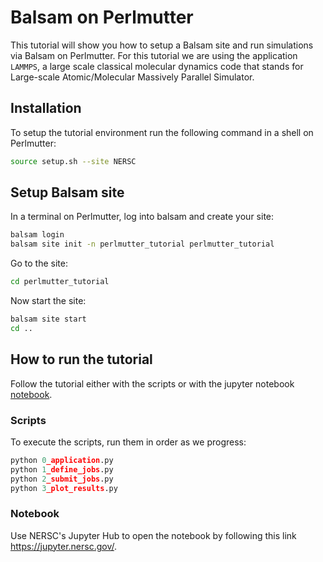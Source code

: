 # Balsam on Perlmutter

This tutorial will show you how to setup a Balsam site and run simulations via Balsam on Perlmutter. For this tutorial we are using the application `LAMMPS`, a large scale classical molecular dynamics code that stands for Large-scale Atomic/Molecular Massively Parallel Simulator. 

## Installation

To setup the tutorial environment run the following command in a shell on Perlmutter:
```bash
source setup.sh --site NERSC
```

## Setup Balsam site

In a terminal on Perlmutter, log into balsam and create your site:
```bash
balsam login
balsam site init -n perlmutter_tutorial perlmutter_tutorial
```

Go to the site:
```bash
cd perlmutter_tutorial
```

Now start the site:
```bash
balsam site start
cd ..
```

## How to run the tutorial

Follow the tutorial either with the scripts or with the jupyter notebook [notebook](balsam_tutorial.ipynb).

### Scripts

To execute the scripts, run them in order as we progress:

```python 
python 0_application.py
python 1_define_jobs.py
python 2_submit_jobs.py
python 3_plot_results.py
```

### Notebook

Use NERSC's Jupyter Hub to open the notebook by following this link https://jupyter.nersc.gov/. 

